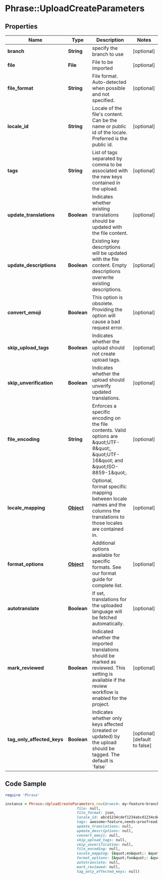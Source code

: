 # Phrase::UploadCreateParameters

## Properties

Name | Type | Description | Notes
------------ | ------------- | ------------- | -------------
**branch** | **String** | specify the branch to use | [optional] 
**file** | **File** | File to be imported | [optional] 
**file_format** | **String** | File format. Auto-detected when possible and not specified. | [optional] 
**locale_id** | **String** | Locale of the file&#39;s content. Can be the name or public id of the locale. Preferred is the public id. | [optional] 
**tags** | **String** | List of tags separated by comma to be associated with the new keys contained in the upload. | [optional] 
**update_translations** | **Boolean** | Indicates whether existing translations should be updated with the file content. | [optional] 
**update_descriptions** | **Boolean** | Existing key descriptions will be updated with the file content. Empty descriptions overwrite existing descriptions. | [optional] 
**convert_emoji** | **Boolean** | This option is obsolete. Providing the option will cause a bad request error. | [optional] 
**skip_upload_tags** | **Boolean** | Indicates whether the upload should not create upload tags. | [optional] 
**skip_unverification** | **Boolean** | Indicates whether the upload should unverify updated translations. | [optional] 
**file_encoding** | **String** | Enforces a specific encoding on the file contents. Valid options are \&quot;UTF-8\&quot;, \&quot;UTF-16\&quot; and \&quot;ISO-8859-1\&quot;. | [optional] 
**locale_mapping** | [**Object**](.md) | Optional, format specific mapping between locale names and the columns the translations to those locales are contained in. | [optional] 
**format_options** | [**Object**](.md) | Additional options available for specific formats. See our format guide for complete list. | [optional] 
**autotranslate** | **Boolean** | If set, translations for the uploaded language will be fetched automatically. | [optional] 
**mark_reviewed** | **Boolean** | Indicated whether the imported translations should be marked as reviewed. This setting is available if the review workflow is enabled for the project. | [optional] 
**tag_only_affected_keys** | **Boolean** | Indicates whether only keys affected (created or updated) by the upload should be tagged. The default is &#x60;false&#x60; | [optional] [default to false]

## Code Sample

```ruby
require 'Phrase'

instance = Phrase::UploadCreateParameters.new(branch: my-feature-branch,
                                 file: null,
                                 file_format: json,
                                 locale_id: abcd1234cdef1234abcd1234cdef1234,
                                 tags: awesome-feature,needs-proofreading,
                                 update_translations: null,
                                 update_descriptions: null,
                                 convert_emoji: null,
                                 skip_upload_tags: null,
                                 skip_unverification: null,
                                 file_encoding: null,
                                 locale_mapping: {&quot;en&quot;: &quot;2&quot;},
                                 format_options: {&quot;foo&quot;: &quot;bar&quot;},
                                 autotranslate: null,
                                 mark_reviewed: null,
                                 tag_only_affected_keys: null)
```


